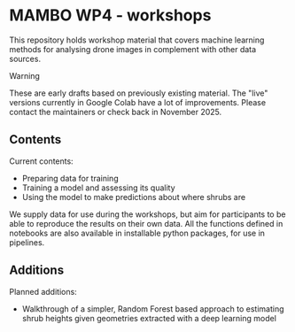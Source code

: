 # MAMBO WP4 - workshops

This repository holds workshop material that covers machine learning methods for analysing drone images in complement with other data sources.

> [!WARNING]
> These are early drafts based on previously existing material. The "live" versions currently in Google Colab have a lot of improvements. Please contact the maintainers or check back in November 2025.

## Contents 

Current contents:

* Preparing data for training
* Training a model and assessing its quality
* Using the model to make predictions about where shrubs are

We supply data for use during the workshops, but aim for participants to be able to reproduce the results on their own data. All the functions defined in notebooks are also available in installable python packages, for use in pipelines.


## Additions

Planned additions:

* Walkthrough of a simpler, Random Forest based approach to estimating shrub heights given geometries extracted with a deep learning model
